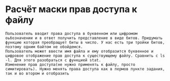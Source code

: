 # Расчёт маски прав доступа к файлу
    Пользователь вводит права доступа в буквенном или цифромом оьбозначении и в ответ получить представление в виде битов. Придумать функцию которая преобращует биты в число. У нас есть три тройки битов, поэтому одним байтом не обойдемся. 
    Пользователь может ввести имя файла и ему отобразится буквенное и цифровое отображение прав доступа к существующему файлу. Сравнить с ls -l. Для этого разобраться с функцией stat. 
    Изменение прав доступа(не нужно применять к файлу, просто симитировать). Нужно менять права доступа как в пермов пункте задания, так и во втором и отобразить